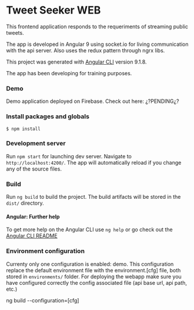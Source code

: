 Tweet Seeker WEB
====================

This frontend application responds to the requeriments of streaming public tweets.

The app is developed in Angular 9 using socket.io for living communication with the api server. Also uses the redux pattern through ngrx libs.

This project was generated with [Angular CLI](https://github.com/angular/angular-cli) version 9.1.8.

The app has been developing for training purposes.

### Demo

Demo application deployed on Firebase. Check out here: ¿?PENDING¿?

### Install packages and globals

`$ npm install`

### Development server

Run `npm start` for launching dev server. Navigate to `http://localhost:4200/`. The app will automatically reload if you change any of the source files.

### Build

Run `ng build` to build the project. The build artifacts will be stored in the `dist/` directory. 

#### Angular: Further help

To get more help on the Angular CLI use `ng help` or go check out the [Angular CLI README](https://github.com/angular/angular-cli/blob/master/README.md)


### Environment configuration

Currenty only one configuration is enabled: demo. This configuration replace the default environment file with the environment.[cfg] file, both stored in `environments/` folder.
For deploying the webapp make sure you have configured correctly the config associated file (api base url, api path, etc.)

ng build --configuration=[cfg]


